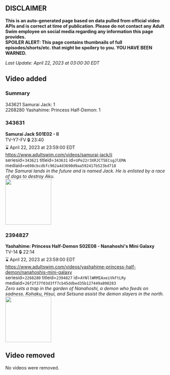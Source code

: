 ## DISCLAIMER
**This is an auto-generated page based on data pulled from official video APIs and is correct at time of publication. Please do not contact any Adult Swim employee on social media regarding any information this page provides.**  
**SPOILER ALERT: This page contains thumbnails of full episodes/shorts/etc. that might be spoilery to you. YOU HAVE BEEN WARNED.**  

_Last Update: April 22, 2023 at 03:00:30 EDT_
## Video added
### Summary
343621 Samurai Jack: 1  
2268280 Yashahime: Princess Half-Demon: 1  
### 343631
**Samurai Jack S01E02 - II**  
TV-Y7-FV 🔒 23:40  
⌛ April 22, 2023 at 23:59:00 EDT  
https://www.adultswim.com/videos/samurai-jack/ii  
seriesid=`343621` titleid=`343631` id=`UPe22r3XRJCT5ECsgJlEMA` mediaid=`e698cbcdbfc962a4d3690d9aa592417b523bd718`  
_The Samurai lands in the future and is named Jack. He is enlisted by a race of dogs to destroy Aku._  
<a href="https://media.cdn.adultswim.com/uploads/20200406/thumbnails/2_20461325197-samjack_002.jpg"><img src="https://media.cdn.adultswim.com/uploads/20200406/thumbnails/2_20461325197-samjack_002.jpg" height="144px" /></a>
### 2394827
**Yashahime: Princess Half-Demon S02E08 - Nanahoshi's Mini Galaxy**  
TV-14 🔒 22:14  
⌛ April 22, 2023 at 23:59:00 EDT  
https://www.adultswim.com/videos/yashahime-princess-half-demon/nanahoshis-mini-galaxy  
seriesid=`2268280` titleid=`2394827` id=`AYNllWRMIAxeiVkFtLRy` mediaid=`26f2f37f03d3ff7cb45ddbed35b127449a890283`  
_Zero sets a trap in the garden of Nanahoshi, a demon who feeds on sadness. Kohaku, Hisui, and Setsuna assist the demon slayers in the north._  
<a href="https://media.cdn.adultswim.com/uploads/20220922/thumbnails/2_229221023444-YashahimePrincessHalfDemon_208_NanahoshisMiniGalaxy.png"><img src="https://media.cdn.adultswim.com/uploads/20220922/thumbnails/2_229221023444-YashahimePrincessHalfDemon_208_NanahoshisMiniGalaxy.png" height="144px" /></a>
## Video removed
No videos were removed.  
